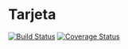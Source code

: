 # Tarjeta
[![Build Status](https://travis-ci.org/cristianquintaa/Tarjeta.png?branch=master)](https://travis-ci.org/cristianquintaa/Tarjeta)
[![Coverage Status](https://coveralls.io/repos/github/cristianquintaa/Tarjeta/badge.png?branch=master)](https://coveralls.io/github/cristianquintaa/Tarjeta?branch=master)
